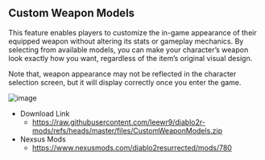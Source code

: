 ## Custom Weapon Models

This feature enables players to customize the in-game appearance of their equipped weapon without altering its stats or gameplay mechanics. By selecting from available models, you can make your character’s weapon look exactly how you want, regardless of the item’s original visual design.

Note that, weapon appearance may not be reflected in the character selection screen, but it will display correctly once you enter the game.

![image](image.png)

- Download Link
  - https://raw.githubusercontent.com/leewr9/diablo2r-mods/refs/heads/master/files/CustomWeaponModels.zip
- Nexsus Mods
  - https://www.nexusmods.com/diablo2resurrected/mods/780
